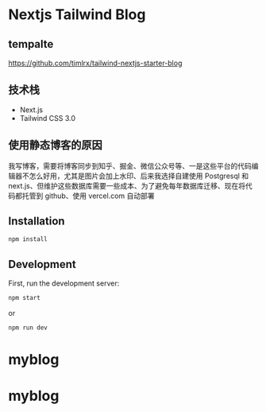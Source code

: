 # Nextjs Tailwind Blog

## tempalte

https://github.com/timlrx/tailwind-nextjs-starter-blog

## 技术栈

- Next.js
- Tailwind CSS 3.0

## 使用静态博客的原因

我写博客，需要将博客同步到知乎、掘金、微信公众号等、一是这些平台的代码编辑器不怎么好用，尤其是图片会加上水印、后来我选择自建使用 Postgresql 和 next.js、但维护这些数据库需要一些成本、为了避免每年数据库迁移、现在将代码都托管到 github、使用 vercel.com 自动部署

## Installation

```bash
npm install
```

## Development

First, run the development server:

```bash
npm start
```

or

```bash
npm run dev
```

# myblog

# myblog
